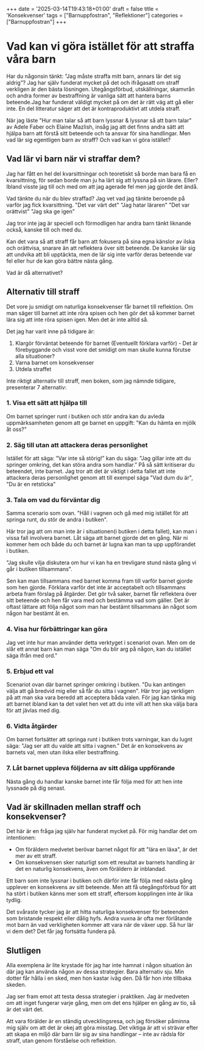 +++
date = '2025-03-14T19:43:18+01:00'
draft = false
title = 'Konsekvenser'
tags = ["Barnuppfostran", "Reflektioner"]
categories = ["Barnuppfostran"]
+++

# Vad kan vi göra istället för att straffa våra barn
Har du någonsin tänkt: ”Jag måste straffa mitt barn, annars lär det sig aldrig”? Jag har själv funderat mycket på det och ifrågasatt om straff verkligen är den bästa lösningen. Utegångsförbud, utskällningar, skamvrån och andra former av bestraffning är vanliga sätt att hantera barns beteende.Jag har funderat väldigt mycket på om det är rätt väg att gå eller inte. En del litteratur säger att det är kontraproduktivt att utdela straff.

När jag läste "Hur man talar så att barn lyssnar & lyssnar så att barn talar" av Adele Faber och Elaine Mazlish, insåg jag att det finns andra sätt att hjälpa barn att förstå sitt beteende och ta ansvar för sina handlingar. Men vad lär sig egentligen barn av straff? Och vad kan vi göra istället?

## Vad lär vi barn när vi straffar dem?
Jag har fått en hel del kvarsittningar och teoretiskt så borde man bara få en kvarsittning, för sedan borde man ju ha lärt sig att lyssna på sin lärare. Eller? Ibland visste jag till och med om att jag agerade fel men jag gjorde det ändå.

Vad tänkte du när du blev straffad? Jag vet vad jag tänkte beroende på varför jag fick kvarsittning.
"Det var värt det"
"Jag hatar läraren"
"Det var orättvist"
"Jag ska ge igen"

Jag tror inte jag är speciell och förmodligen har andra barn tänkt liknande också, kanske till och med du.

Kan det vara så att straff får barn att fokusera på sina egna känslor av ilska och orättvisa, snarare än att reflektera över sitt beteende. De kanske lär sig att undvika att bli upptäckta, men de lär sig inte varför deras beteende var fel eller hur de kan göra bättre nästa gång.

Vad är då alternativet?

## Alternativ till straff
Det vore ju smidigt om naturliga konsekvenser får barnet till reflektion. Om man säger till barnet att inte röra spisen och hen gör det så kommer barnet lära sig att inte röra spisen igen. Men det är inte alltid så.

Det jag har varit inne på tidigare är:
1. Klargör förväntat beteende för barnet (Eventuellt förklara varför) - Det är förebyggande och visst vore det smidigt om man skulle kunna förutse alla situationer?
2. Varna barnet om konsekvenser
3. Utdela straffet

Inte riktigt alternativ till straff, men boken, som jag nämnde tidigare, presenterar 7 alternativ:
### 1. Visa ett sätt att hjälpa till
Om barnet springer runt i butiken och stör andra kan du avleda uppmärksamheten genom att ge barnet en uppgift: "Kan du hämta en mjölk åt oss?"

### 2. Säg till utan att attackera deras personlighet
Istället för att säga: ”Var inte så störig!”<!-- skriv ett avsnitt om etiketter --> kan du säga: ”Jag gillar inte att du springer omkring, det kan störa andra som handlar.” På så sätt kritiserar du beteendet, inte barnet.
Jag tror att det är viktigt i detta fallet att inte attackera deras personlighet genom att till exempel säga "Vad dum du är", "Du är en retsticka"

### 3. Tala om vad du förväntar dig
Samma scenario som ovan. "Håll i vagnen och gå med mig istället för att springa runt, du stör de andra i butiken".

Här tror jag att om man inte är i situationen(i butiken i detta fallet), kan man i vissa fall involvera barnet. Låt säga att barnet gjorde det en gång. När ni kommer hem och både du och barnet är lugna kan man ta upp uppförandet i butiken.

"Jag skulle vilja diskutera om hur vi kan ha en trevligare stund nästa gång vi går i butiken tillsammans".

Sen kan man tillsammans med barnet komma fram till varför barnet gjorde som hen gjorde. Förklara varför det inte är acceptabelt och tillsammans arbeta fram förslag på åtgärder. Det gör två saker, barnet får reflektera över sitt beteende och hen får vara med och bestämma vad som gäller. Det är oftast lättare att följa något som man har bestämt tillsammans än något som någon har bestämt åt en.

### 4. Visa hur förbättringar kan göra
Jag vet inte hur man använder detta verktyget i scenariot ovan. Men om de slår ett annat barn kan man säga "Om du blir arg på någon, kan du istället säga ifrån med ord."

### 5. Erbjud ett val
Scenariot ovan där barnet springer omkring i butiken. "Du kan antingen välja att gå bredvid mig eller så får du sitta i vagnen".
Här tror jag verkligen på att man ska vara beredd att acceptera båda valen. För jag kan tänka mig att barnet ibland kan ta det valet hen vet att du inte vill att hen ska välja bara för att jävlas med dig.

### 6. Vidta åtgärder
Om barnet fortsätter att springa runt i butiken trots varningar, kan du lugnt säga: "Jag ser att du valde att sitta i vagnen." Det är en konsekvens av barnets val, men utan ilska eller bestraffning.

### 7. Låt barnet uppleva följderna av sitt dåliga uppförande
Nästa gång du handlar kanske barnet inte får följa med för att hen inte lyssnade på dig senast.

## Vad är skillnaden mellan straff och konsekvenser?
Det här är en fråga jag själv har funderat mycket på. För mig handlar det om intentionen:

  - Om föräldern medvetet berövar barnet något för att "lära en läxa", är det mer av ett straff.
  - Om konsekvensen sker naturligt som ett resultat av barnets handling är det en naturlig konsekvens, även om föräldern är inblandad.

Ett barn som inte lyssnar i butiken och därför inte får följa med nästa gång upplever en konsekvens av sitt beteende. Men att få utegångsförbud för att ha stört i butiken känns mer som ett straff, eftersom kopplingen inte är lika tydlig.

Det svåraste tycker jag är att hitta naturliga konsekvenser för beteenden som bristande respekt eller dålig hyfs. Andra vuxna är ofta mer förlåtande mot barn än vad verkligheten kommer att vara när de växer upp. Så hur lär vi dem det? Det får jag fortsätta fundera på.

## Slutligen
Alla exemplena är lite krystade för jag har inte hamnat i någon situation än där jag kan använda någon av dessa strategier. Bara alternativ sju. Min dotter får hålla i en sked, men hon kastar iväg den. Då får hon inte tillbaka skeden.

Jag ser fram emot att testa dessa strategier i praktiken. Jag är medveten om att inget fungerar varje gång, men om det ens hjälper en gång av tio, så är det värt det.

Att vara förälder är en ständig utvecklingsresa, och jag försöker påminna mig själv om att det är okej att göra misstag. Det viktiga är att vi strävar efter att skapa en miljö där barn lär sig av sina handlingar – inte av rädsla för straff, utan genom förståelse och reflektion.

